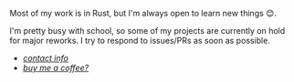 Most of my work is in Rust, but I'm always open to learn new things 😊.

I'm pretty busy with school, so some of my projects are currently on hold for major reworks.
I try to respond to issues/PRs as soon as possible.

 - [*contact info*](https://grantshandy.github.io/about/#contact)
 - [*buy me a coffee?*](https://buymeacoffee.com/granthandy)
